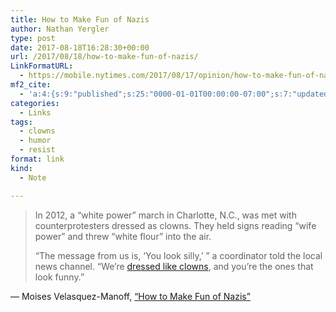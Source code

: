 ```yaml
---
title: How to Make Fun of Nazis
author: Nathan Yergler
type: post
date: 2017-08-18T16:28:30+00:00
url: /2017/08/18/how-to-make-fun-of-nazis/
LinkFormatURL:
  - https://mobile.nytimes.com/2017/08/17/opinion/how-to-make-fun-of-nazis.htmlhttps://mobile.nytimes.com/2017/08/17/opinion/how-to-make-fun-of-nazis.html
mf2_cite:
  - 'a:4:{s:9:"published";s:25:"0000-01-01T00:00:00-07:00";s:7:"updated";s:25:"0000-01-01T00:00:00-07:00";s:8:"category";a:1:{i:0;s:0:"";}s:6:"author";a:0:{}}'
categories:
  - Links
tags:
  - clowns
  - humor
  - resist
format: link
kind:
  - Note

---
```

> <p class="p-block">
>   In 2012, a “white power” march in Charlotte, N.C., was met with counterprotesters dressed as clowns. They held signs reading “wife power” and threw “white flour” into the air.
> </p>
> 
> <p class="p-block">
>   “The message from us is, ‘You look silly,’ ” a coordinator told the local news channel. “We’re <a href="http://www.huffingtonpost.com/2012/11/12/white-supremacist-rally-clowns_n_2118890.html?utm_hp_ref=fb&src=sp&comm_ref=false#slide=more9277">dressed like clowns</a>, and you’re the ones that look funny.”
> </p>

&#8212; Moises Velasquez-Manoff, [&#8220;How to Make Fun of Nazis&#8221;][1]

 [1]: https://mobile.nytimes.com/2017/08/17/opinion/how-to-make-fun-of-nazis.htmlhttps://mobile.nytimes.com/2017/08/17/opinion/how-to-make-fun-of-nazis.html